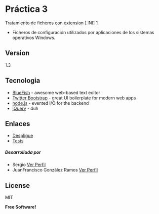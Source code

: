 Práctica 3
=========

Tratamiento de ficheros con extension [.INI] [1]

  - Ficheros de configuración utilizados por aplicaciones de los sistemas operativos Windows.
 



Version
----

1.3

Tecnologia
-----------
* [BlueFish][6] - awesome web-based text editor
* [Twitter Bootstrap][7] - great UI boilerplate for modern web apps
* [node.js][8] - evented I/O for the backend
* [jQuery][9] - duh 

Enlaces
--------------

- [Despligue][4]
- [Tests][5]
 


##### Desarrollada por

*  Sergio  [Ver Perfil][2]
* JuanFrancisco González Ramos [Ver Perfil][3]


License
----

MIT


**Free Software!**


[1]:http://es.wikipedia.org/wiki/INI_(extensi%C3%B3n_de_archivo)
[2]:https://github.com/alu0100700459
[3]:https://github.com/juanFGR
[4]:http://plgrupo.github.io/Ficheros-INI/
[5]:http://plgrupo.github.io/Ficheros-INI/test/index.html
[6]:http://bluefish.openoffice.nl/index.html
[7]:http://talkslab.com/metro-bootstrap/
[8]:http://nodejs.org/
[9]:http://jquery.com/
